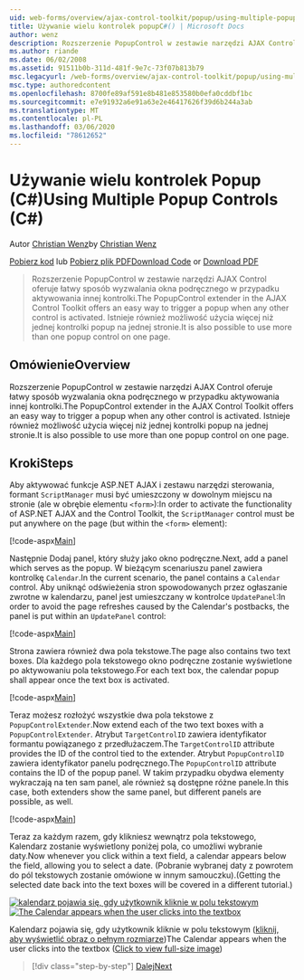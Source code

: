 ```yaml
---
uid: web-forms/overview/ajax-control-toolkit/popup/using-multiple-popup-controls-cs
title: Używanie wielu kontrolek popupC#() | Microsoft Docs
author: wenz
description: Rozszerzenie PopupControl w zestawie narzędzi AJAX Control oferuje łatwy sposób wyzwalania okna podręcznego w przypadku aktywowania innej kontrolki. Istnieje również możliwość użycia m...
ms.author: riande
ms.date: 06/02/2008
ms.assetid: 91511b0b-311d-481f-9e7c-73f07b813b79
msc.legacyurl: /web-forms/overview/ajax-control-toolkit/popup/using-multiple-popup-controls-cs
msc.type: authoredcontent
ms.openlocfilehash: 8700fe89af591e8b481e853580b0efa0cddbf1bc
ms.sourcegitcommit: e7e91932a6e91a63e2e46417626f39d6b244a3ab
ms.translationtype: MT
ms.contentlocale: pl-PL
ms.lasthandoff: 03/06/2020
ms.locfileid: "78612652"
---
```

# <a name="using-multiple-popup-controls-c"></a><span data-ttu-id="858ee-104">Używanie wielu kontrolek Popup (C#)</span><span class="sxs-lookup"><span data-stu-id="858ee-104">Using Multiple Popup Controls (C#)</span></span>

<span data-ttu-id="858ee-105">Autor [Christian Wenz](https://github.com/wenz)</span><span class="sxs-lookup"><span data-stu-id="858ee-105">by [Christian Wenz](https://github.com/wenz)</span></span>

<span data-ttu-id="858ee-106">[Pobierz kod](https://download.microsoft.com/download/9/3/f/93f8daea-bebd-4821-833b-95205389c7d0/PopupControl1.cs.zip) lub [Pobierz plik PDF](https://download.microsoft.com/download/2/d/c/2dc10e34-6983-41d4-9c08-f78f5387d32b/popupcontrol1CS.pdf)</span><span class="sxs-lookup"><span data-stu-id="858ee-106">[Download Code](https://download.microsoft.com/download/9/3/f/93f8daea-bebd-4821-833b-95205389c7d0/PopupControl1.cs.zip) or [Download PDF](https://download.microsoft.com/download/2/d/c/2dc10e34-6983-41d4-9c08-f78f5387d32b/popupcontrol1CS.pdf)</span></span>

> <span data-ttu-id="858ee-107">Rozszerzenie PopupControl w zestawie narzędzi AJAX Control oferuje łatwy sposób wyzwalania okna podręcznego w przypadku aktywowania innej kontrolki.</span><span class="sxs-lookup"><span data-stu-id="858ee-107">The PopupControl extender in the AJAX Control Toolkit offers an easy way to trigger a popup when any other control is activated.</span></span> <span data-ttu-id="858ee-108">Istnieje również możliwość użycia więcej niż jednej kontrolki popup na jednej stronie.</span><span class="sxs-lookup"><span data-stu-id="858ee-108">It is also possible to use more than one popup control on one page.</span></span>

## <a name="overview"></a><span data-ttu-id="858ee-109">Omówienie</span><span class="sxs-lookup"><span data-stu-id="858ee-109">Overview</span></span>

<span data-ttu-id="858ee-110">Rozszerzenie PopupControl w zestawie narzędzi AJAX Control oferuje łatwy sposób wyzwalania okna podręcznego w przypadku aktywowania innej kontrolki.</span><span class="sxs-lookup"><span data-stu-id="858ee-110">The PopupControl extender in the AJAX Control Toolkit offers an easy way to trigger a popup when any other control is activated.</span></span> <span data-ttu-id="858ee-111">Istnieje również możliwość użycia więcej niż jednej kontrolki popup na jednej stronie.</span><span class="sxs-lookup"><span data-stu-id="858ee-111">It is also possible to use more than one popup control on one page.</span></span>

## <a name="steps"></a><span data-ttu-id="858ee-112">Kroki</span><span class="sxs-lookup"><span data-stu-id="858ee-112">Steps</span></span>

<span data-ttu-id="858ee-113">Aby aktywować funkcje ASP.NET AJAX i zestawu narzędzi sterowania, formant `ScriptManager` musi być umieszczony w dowolnym miejscu na stronie (ale w obrębie elementu `<form>`):</span><span class="sxs-lookup"><span data-stu-id="858ee-113">In order to activate the functionality of ASP.NET AJAX and the Control Toolkit, the `ScriptManager` control must be put anywhere on the page (but within the `<form>` element):</span></span>

[!code-aspx[Main](using-multiple-popup-controls-cs/samples/sample1.aspx)]

<span data-ttu-id="858ee-114">Następnie Dodaj panel, który służy jako okno podręczne.</span><span class="sxs-lookup"><span data-stu-id="858ee-114">Next, add a panel which serves as the popup.</span></span> <span data-ttu-id="858ee-115">W bieżącym scenariuszu panel zawiera kontrolkę `Calendar`.</span><span class="sxs-lookup"><span data-stu-id="858ee-115">In the current scenario, the panel contains a `Calendar` control.</span></span> <span data-ttu-id="858ee-116">Aby uniknąć odświeżenia stron spowodowanych przez ogłaszanie zwrotne w kalendarzu, panel jest umieszczany w kontrolce `UpdatePanel`:</span><span class="sxs-lookup"><span data-stu-id="858ee-116">In order to avoid the page refreshes caused by the Calendar's postbacks, the panel is put within an `UpdatePanel` control:</span></span>

[!code-aspx[Main](using-multiple-popup-controls-cs/samples/sample2.aspx)]

<span data-ttu-id="858ee-117">Strona zawiera również dwa pola tekstowe.</span><span class="sxs-lookup"><span data-stu-id="858ee-117">The page also contains two text boxes.</span></span> <span data-ttu-id="858ee-118">Dla każdego pola tekstowego okno podręczne zostanie wyświetlone po aktywowaniu pola tekstowego.</span><span class="sxs-lookup"><span data-stu-id="858ee-118">For each text box, the calendar popup shall appear once the text box is activated.</span></span>

[!code-aspx[Main](using-multiple-popup-controls-cs/samples/sample3.aspx)]

<span data-ttu-id="858ee-119">Teraz możesz rozłożyć wszystkie dwa pola tekstowe z `PopupControlExtender`.</span><span class="sxs-lookup"><span data-stu-id="858ee-119">Now extend each of the two text boxes with a `PopupControlExtender`.</span></span> <span data-ttu-id="858ee-120">Atrybut `TargetControlID` zawiera identyfikator formantu powiązanego z przedłużaczem.</span><span class="sxs-lookup"><span data-stu-id="858ee-120">The `TargetControlID` attribute provides the ID of the control tied to the extender.</span></span> <span data-ttu-id="858ee-121">Atrybut `PopupControlID` zawiera identyfikator panelu podręcznego.</span><span class="sxs-lookup"><span data-stu-id="858ee-121">The `PopupControlID` attribute contains the ID of the popup panel.</span></span> <span data-ttu-id="858ee-122">W takim przypadku obydwa elementy wykraczają na ten sam panel, ale również są dostępne różne panele.</span><span class="sxs-lookup"><span data-stu-id="858ee-122">In this case, both extenders show the same panel, but different panels are possible, as well.</span></span>

[!code-aspx[Main](using-multiple-popup-controls-cs/samples/sample4.aspx)]

<span data-ttu-id="858ee-123">Teraz za każdym razem, gdy klikniesz wewnątrz pola tekstowego, Kalendarz zostanie wyświetlony poniżej pola, co umożliwi wybranie daty.</span><span class="sxs-lookup"><span data-stu-id="858ee-123">Now whenever you click within a text field, a calendar appears below the field, allowing you to select a date.</span></span> <span data-ttu-id="858ee-124">(Pobranie wybranej daty z powrotem do pól tekstowych zostanie omówione w innym samouczku).</span><span class="sxs-lookup"><span data-stu-id="858ee-124">(Getting the selected date back into the text boxes will be covered in a different tutorial.)</span></span>

<span data-ttu-id="858ee-125">[![kalendarz pojawia się, gdy użytkownik kliknie w polu tekstowym](using-multiple-popup-controls-cs/_static/image2.png)](using-multiple-popup-controls-cs/_static/image1.png)</span><span class="sxs-lookup"><span data-stu-id="858ee-125">[![The Calendar appears when the user clicks into the textbox](using-multiple-popup-controls-cs/_static/image2.png)](using-multiple-popup-controls-cs/_static/image1.png)</span></span>

<span data-ttu-id="858ee-126">Kalendarz pojawia się, gdy użytkownik kliknie w polu tekstowym ([kliknij, aby wyświetlić obraz o pełnym rozmiarze](using-multiple-popup-controls-cs/_static/image3.png))</span><span class="sxs-lookup"><span data-stu-id="858ee-126">The Calendar appears when the user clicks into the textbox ([Click to view full-size image](using-multiple-popup-controls-cs/_static/image3.png))</span></span>

> [!div class="step-by-step"]
> [<span data-ttu-id="858ee-127">Dalej</span><span class="sxs-lookup"><span data-stu-id="858ee-127">Next</span></span>](handling-postbacks-from-a-popup-control-with-an-updatepanel-cs.md)
